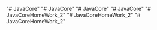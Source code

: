 "# JavaCore" 
"# JavaCore" 
"# JavaCore" 
"# JavaCore" 
"# JavaCoreHomeWork_2" 
"# JavaCoreHomeWork_2" 
"# JavaCoreHomeWork_2" 
